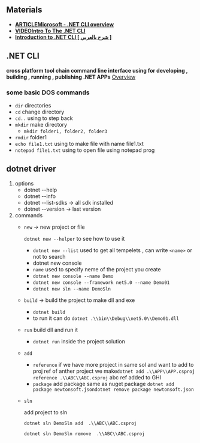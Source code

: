 ## Materials

- [**ARTICLEMicrosoft - .NET CLI overview**](https://learn.microsoft.com/en-us/dotnet/core/tools/)
- [**VIDEOIntro To The .NET CLI**](https://youtu.be/RQLzp2Z8-BE)
- [**Introduction to .NET CLI [ شرح بالعربي ]**](https://youtu.be/3FaIaGzbjMs?list=PL4n1Qos4Tb6Q9HT7F7D7IRB_qyNwHL-EV)

## .NET CLI

**cross platform tool chain command line interface using for developing , building , running , publishing .NET APPs**   [Overview](https://learn.microsoft.com/en-us/dotnet/core/tools/)

### some basic DOS commands

- `dir` directories
- `cd` change directory
- `cd..` using to step back
- `mkdir` make directory
    - `mkdir folder1, folder2, folder3`
- `rmdir` folder1
- `echo file1.txt` using to make file with name file1.txt
- `notepad file1.txt` using to open file using notepad prog

## dotnet driver

1. options
    - dotnet --help
    - dotnet --info
    - dotnet --list-sdks -> all sdk installed
    - dotnet --version -> last version
2. commands
    - `new` -> new project or file
        
        `dotnet new --helper` to see how to use it
        
        - `dotnet new --list` used to get all tempelets , can write `<name>` or not to search
        - dotnet new console
        - `name` used to specify neme of the project you create
        - `dotnet new console --name Demo`
        - `dotnet new console --framework net5.0 --name Demo01`
        - `dotnet new sln --name DemoSln`
    - `build` -> build the project to make dll and exe
        - `dotnet build`
        - to run it can do `dotnet .\\bin\\Debug\\net5.0\\Demo01.dll`
    - `run` build dll and run it
        - `dotnet run` inside the project solution
    - `add`
        - `reference`
        if we have more project in same sol and want to add to proj ref of anther project we make`dotnet add .\\APP\\APP.csproj reference .\\ABC\\ABC.csproj`
        abc ref added to GHI
        - `package` add package same as nuget package
        `dotnet add package newtonsoft.jsondotnet remove package newtonsoft.json`
    - `sln`
        
        add project to sln
        
        `dotnet sln DemoSln add  .\\ABC\\ABC.csproj`
        
        `dotnet sln DemoSln remove  .\\ABC\\ABC.csproj`
